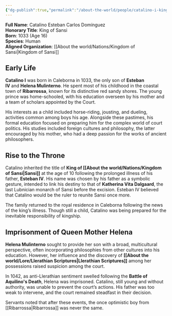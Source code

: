 ```yaml
---
{"dg-publish":true,"permalink":"/about-the-world/people/catalino-i-king-of-sansi/"}
---
```


**Full Name**: Catalino Esteban Carlos Domínguez  
**Honorary Title**: King of Sansi  
**Born**: 1033 (Age 16)  
**Species**: Human  
**Aligned Organization**: [[About the world/Nations/Kingdom of Sansi\|Kingdom of Sansi]]

## Early Life

**Catalino I** was born in Caleborna in 1033, the only son of **Esteban IV** and **Helena Mulinterno**. He spent most of his childhood in the coastal town of **Ribarrossa**, known for its distinctive red sandy shores. The young prince was home-schooled, with his education overseen by his mother and a team of scholars appointed by the Court.

His interests as a child included horse-riding, jousting, and dueling, activities common among boys his age. Alongside these pastimes, his formal education focused on preparing him for the complex world of court politics. His studies included foreign cultures and philosophy, the latter encouraged by his mother, who had a deep passion for the works of ancient philosophers.
## Rise to the Throne

Catalino inherited the title of **King of [[About the world/Nations/Kingdom of Sansi\|Sansi]]** at the age of 10 following the prolonged illness of his father, **Esteban IV**. His name was chosen by his father as a symbolic gesture, intended to link his destiny to that of **Katherina Vita Dalgaard**, the last Lubnician monarch of Sansi before the excision. Esteban IV believed that Catalino would be the ruler to reunite Sansi once more.

The family returned to the royal residence in Caleborna following the news of the king’s illness. Though still a child, Catalino was being prepared for the inevitable responsibility of kingship.
## Imprisonment of Queen Mother Helena

**Helena Mulinterno** sought to provide her son with a broad, multicultural perspective, often incorporating philosophies from other cultures into his education. However, her influence and the discovery of **[[About the world/Lore/Llerathian Scriptures\|Llerathian Scriptures]]** among her possessions raised suspicion among the court.

In 1042, as anti-Llerathian sentiment swelled following the **Battle of Aquilino's Death**, Helena was imprisoned. Catalino, still young and without authority, was unable to prevent the court’s actions. His father was too weak to intervene, and the court remained steadfast in their decision.

Servants noted that after these events, the once optimistic boy from [[Ribarrossa\|Ribarrossa]] was never the same.
